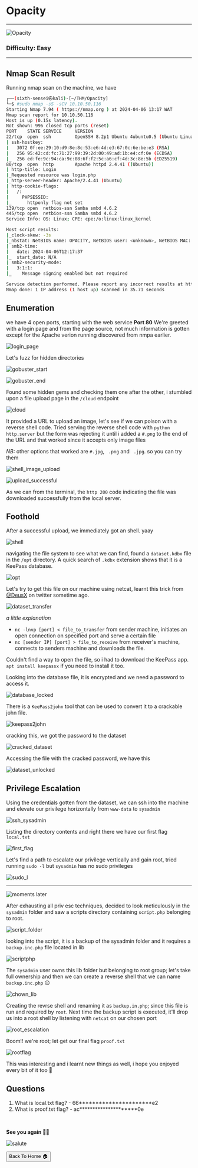 # Opacity

***
![Opacity](https://tryhackme-images.s3.amazonaws.com/room-icons/328c078f7c5695439a46ba90ae48aaa0.png)

### Difficulty: Easy

***

## Nmap Scan Result

Running nmap scan on the machine, we have

```bash                                                                                 
┌──(sixth-sensei㉿kali)-[~/THM/Opacity]
└─$ #sudo nmap -sS -sCV 10.10.50.116
Starting Nmap 7.94 ( https://nmap.org ) at 2024-04-06 13:17 WAT
Nmap scan report for 10.10.50.116
Host is up (0.15s latency).
Not shown: 996 closed tcp ports (reset)
PORT    STATE SERVICE     VERSION
22/tcp  open  ssh         OpenSSH 8.2p1 Ubuntu 4ubuntu0.5 (Ubuntu Linux; protocol 2.0)
| ssh-hostkey: 
|   3072 0f:ee:29:10:d9:8e:8c:53:e6:4d:e3:67:0c:6e:be:e3 (RSA)
|   256 95:42:cd:fc:71:27:99:39:2d:00:49:ad:1b:e4:cf:0e (ECDSA)
|_  256 ed:fe:9c:94:ca:9c:08:6f:f2:5c:a6:cf:4d:3c:8e:5b (ED25519)
80/tcp  open  http        Apache httpd 2.4.41 ((Ubuntu))
| http-title: Login
|_Requested resource was login.php
|_http-server-header: Apache/2.4.41 (Ubuntu)
| http-cookie-flags: 
|   /: 
|     PHPSESSID: 
|_      httponly flag not set
139/tcp open  netbios-ssn Samba smbd 4.6.2
445/tcp open  netbios-ssn Samba smbd 4.6.2
Service Info: OS: Linux; CPE: cpe:/o:linux:linux_kernel

Host script results:
|_clock-skew: -3s
|_nbstat: NetBIOS name: OPACITY, NetBIOS user: <unknown>, NetBIOS MAC: <unknown> (unknown)
| smb2-time: 
|   date: 2024-04-06T12:17:37
|_  start_date: N/A
| smb2-security-mode: 
|   3:1:1: 
|_    Message signing enabled but not required

Service detection performed. Please report any incorrect results at https://nmap.org/submit/ .
Nmap done: 1 IP address (1 host up) scanned in 35.71 seconds

```

## Enumeration
we have 4 open ports, starting with the web service
**Port 80**
We're greeted with a login page and from the page source, not much information is gotten except for the Apache verion running discovered from nmpa earlier.

![login_page](https://github.com/sixth-sensei/sixth-sensei.github.io/assets/31647166/5957a736-269e-4da9-9694-4656a8f69d9b)

Let's fuzz for hidden directories

![gobuster_start](https://github.com/sixth-sensei/sixth-sensei.github.io/assets/31647166/5a0af5ad-81fb-4b00-b816-c61c15eaee74)

![gobuster_end](https://github.com/sixth-sensei/sixth-sensei.github.io/assets/31647166/49ea6f31-1efa-4cae-9cd9-51fe8b397f2d)

Found some hidden gems and checking them one after the other, i stumbled upon a file upload page in the `/cloud` endpoint

![cloud](https://github.com/sixth-sensei/sixth-sensei.github.io/assets/31647166/0ed029d4-67cd-42af-a8e4-722c089f25f1)

It provided a URL to upload an image, let's see if we can poison with a reverse shell code. Tried serving the reverse shell code with `python http.server` but the form was rejecting it until i added a `#.png` to the end of the URL and that worked since it accepts only image files

_NB:_ other options that worked are `#.jpg`, ` .png` and ` .jpg`. so you can try them

![shell_image_upload](https://github.com/sixth-sensei/sixth-sensei.github.io/assets/31647166/d466356d-22c7-4e34-a00d-d6180847115a)

![upload_successful](https://github.com/sixth-sensei/sixth-sensei.github.io/assets/31647166/68dbd4b8-0fac-4f6c-a29f-6ddb9a450e39)

As we can from the terminal, the `http 200` code indicating the file was downloaded successfully from the local server.

## Foothold

After a successful upload, we immediately got an shell. yaay 

![shell](https://github.com/sixth-sensei/sixth-sensei.github.io/assets/31647166/f8c5d0b4-0dbd-49c5-aeef-00054c554330)

navigating the file system to see what we can find, found a `dataset.kdbx` file in the `/opt` directory. A quick search of `.kdbx` extension shows that it is a KeePass database.

![opt](https://github.com/sixth-sensei/sixth-sensei.github.io/assets/31647166/e933fc75-877d-4055-93b6-6154b63db2d5)

Let's try to get this file on our machine using netcat, learnt this trick from [@DeusX](https://twitter.com/deusx_45) on twitter sometime ago.

![dataset_transfer](https://github.com/sixth-sensei/sixth-sensei.github.io/assets/31647166/05c01de4-7bfe-43e8-acd8-0fc3aa84e8da)

_a little explanation_

- `nc -lnvp [port] < file_to_transfer` from sender machine, initiates an open connection on specified port and serve a certain file
- `nc [sender IP] [port] > file_to_receive` from receiver's machine, connects to senders machine and downloads the file.

Couldn't find a way to open the file, so i had to download the KeePass app. `apt install keepassx` if you need to install it too.

Looking into the database file, it is encrypted and we need a password to access it. 

![database_locked](https://github.com/sixth-sensei/sixth-sensei.github.io/assets/31647166/a149eab9-c0ff-4498-a5a1-5e3fbe350957)

There is a `KeePass2john` tool that can be used to convert it to a crackable john file.

![keepass2john](https://github.com/sixth-sensei/sixth-sensei.github.io/assets/31647166/b5e31a96-72ef-4b82-97d0-c76fc60c85eb)

cracking this, we got the password to the dataset

![cracked_dataset](https://github.com/sixth-sensei/sixth-sensei.github.io/assets/31647166/9d9b0872-61fa-4661-810d-a7aab77e22d8)

Accessing the file with the cracked password, we have this

![dataset_unlocked](https://github.com/sixth-sensei/sixth-sensei.github.io/assets/31647166/adc160c5-4975-4763-b757-7fd7e4d4c35d)

## Privilege Escalation

Using the credentials gotten from the dataset, we can ssh into the machine and elevate our privilege horizontally from `www-data` to `sysadmin`

![ssh_sysadmin](https://github.com/sixth-sensei/sixth-sensei.github.io/assets/31647166/bf011dec-1ecf-4459-a7cf-e0214063e4f8)

Listing the directory contents and right there we have our first flag `local.txt`

![first_flag](https://github.com/sixth-sensei/sixth-sensei.github.io/assets/31647166/54ba9d64-5a32-4caf-bd87-f3ab02e995f0)

Let's find a path to escalate our privilege vertically and gain root, tried running `sudo -l` but `sysadmin` has no sudo privileges

![sudo_l](https://github.com/sixth-sensei/sixth-sensei.github.io/assets/31647166/a7317620-dabc-4c08-a8de-af127a6a3d7f)

***
![moments later](https://external-content.duckduckgo.com/iu/?u=https%3A%2F%2Fi.pinimg.com%2F736x%2Fe8%2F02%2Fa0%2Fe802a0d5ac1839d9f84c5fc82e9fd00c--song-quotes-pins.jpg&f=1&nofb=1&ipt=f665d4564c02b457faa10d52caec1bd1ea0c090aee800ccfa23576b1c583d87f&ipo=images)

After exhausting all priv esc techniques, decided to look meticulously in the `sysadmin` folder and saw a scripts directory containing `script.php` belonging to root.

![script_folder](https://github.com/sixth-sensei/sixth-sensei.github.io/assets/31647166/69177ea7-7001-466d-8f8b-bcf744ddd0c0)

looking into the script, it is a backup of the sysadmin folder and it requires a `backup.inc.php` file located in lib

![scriptphp](https://github.com/sixth-sensei/sixth-sensei.github.io/assets/31647166/255b1d5a-cd8b-4e7b-92a0-f3782ad37fc9)

The `sysadmin` user owns this lib folder but belonging to root group; let's take full ownership and then we can create a reverse shell that we can name `backup.inc.php` 😉

![chown_lib](https://github.com/sixth-sensei/sixth-sensei.github.io/assets/31647166/fde685a2-2fe6-4145-abe8-b62510024f87)

Creating the revrse shell and renaming it as `backup.in.php`; since this file is run and required by `root`. Next time the backup script is executed, it'll drop us into a root shell by listening with `netcat` on our chosen port

![root_escalation](https://github.com/sixth-sensei/sixth-sensei.github.io/assets/31647166/33404b0c-2bf5-4df1-846b-f80ffa2857a9)

Boom!! we're root; let get our final flag `proof.txt`

![rootflag](https://github.com/sixth-sensei/sixth-sensei.github.io/assets/31647166/21e60876-0fc4-44d2-ad57-3ae1f6f977fc)

This was interesting and i learnt new things as well, i hope you enjoyed every bit of it too 🤠


## Questions

1. What is local.txt flag? - 66**********************e2
2. What is proof.txt flag? - ac*********************0e

<br>

**See you again 👋🏽**

![salute](https://external-content.duckduckgo.com/iu/?u=http%3A%2F%2Fmedia.tumblr.com%2F9ab4e593f1efbf5c73a734cbd8ea77fb%2Ftumblr_inline_mxg3ikkpCz1qgctoq.gif&f=1&nofb=1&ipt=59ac8f5dce51a776cc0f9712c01c6ab5a1ea3e7f3b2977146601dc885b45fdb0&ipo=images)


<button onclick="window.location.href='https://sixth-sensei.github.io';">Back To Home 🏠</button>

